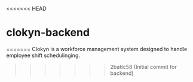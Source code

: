 <<<<<<< HEAD
# clokyn-backend
=======
Clokyn is a workforce management system designed to handle employee shift schedulinging.
>>>>>>> 2ba6c58 (Initial commit for backend)
